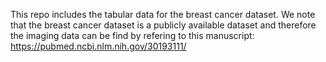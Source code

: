 This repo includes the tabular data for the breast cancer dataset. We note that the breast cancer dataset is a publicly available dataset and therefore the imaging data can be find by refering to this manuscript: https://pubmed.ncbi.nlm.nih.gov/30193111/
